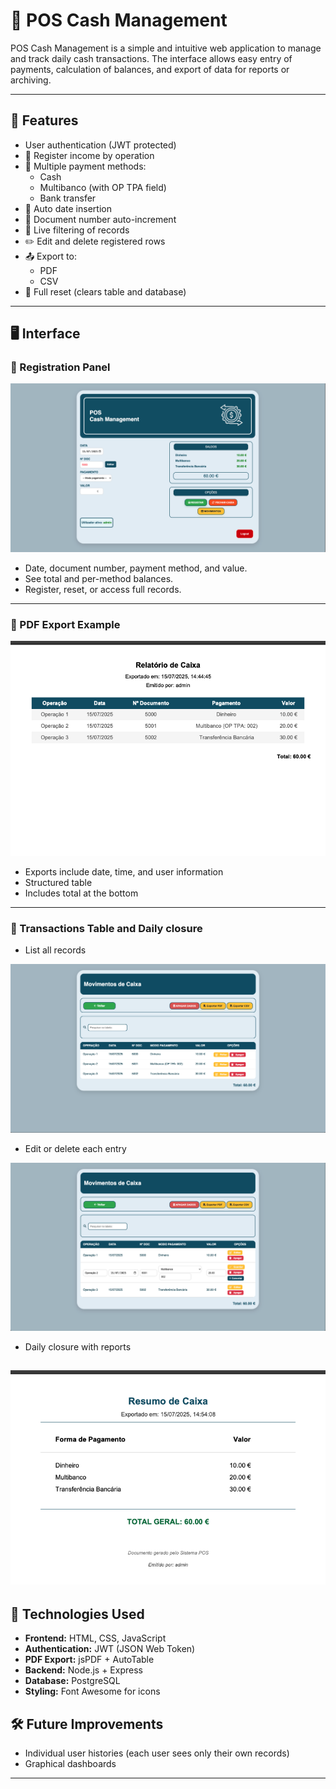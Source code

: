 
# 💼 POS Cash Management

POS Cash Management is a simple and intuitive web application to manage and track daily cash transactions. The interface allows easy entry of payments, calculation of balances, and export of data for reports or archiving.

---

## 🚀 Features

- User authentication (JWT protected)
- 💸 Register income by operation
- 🧾 Multiple payment methods:
  - Cash
  - Multibanco (with OP TPA field)
  - Bank transfer
- 📅 Auto date insertion
- 📄 Document number auto-increment
- 🔎 Live filtering of records
- ✏️ Edit and delete registered rows
- 📤 Export to:
  - PDF
  - CSV
- 🔄 Full reset (clears table and database)

---

## 🖥️ Interface

### 🔹 Registration Panel

![Front-end panel](./public/assets/images/readme/front-app.png)

-  Date, document number, payment method, and value.
- See total and per-method balances.
- Register, reset, or access full records.

---

### 🔹 PDF Export Example

![PDF Report](./public/assets/images/readme/pdf.png)

- Exports include date, time, and user information
- Structured table
- Includes total at the bottom

---

### 🔹 Transactions Table and Daily closure

- List all records

![Table View](./public/assets/images/readme/table.png)

- Edit or delete each entry

![Table View](./public/assets/images/readme/edit-table.png)

- Daily closure with reports

![Table View](./public/assets/images/readme/close_cash.png)
---

## 🧩 Technologies Used

- **Frontend:** HTML, CSS, JavaScript
- **Authentication:** JWT (JSON Web Token)
- **PDF Export:** jsPDF + AutoTable
- **Backend:** Node.js + Express
- **Database:** PostgreSQL
- **Styling:** Font Awesome for icons


## 🛠️ Future Improvements

- Individual user histories (each user sees only their own records)
- Graphical dashboards

---



